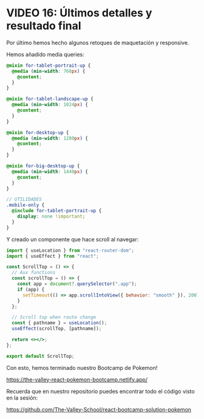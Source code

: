 # VIDEO 16: Últimos detalles y resultado final

Por último hemos hecho algunos retoques de maquetación y responsive.

Hemos añadido media queries:

```scss
@mixin for-tablet-portrait-up {
  @media (min-width: 768px) {
    @content;
  }
}

@mixin for-tablet-landscape-up {
  @media (min-width: 1024px) {
    @content;
  }
}

@mixin for-desktop-up {
  @media (min-width: 1280px) {
    @content;
  }
}

@mixin for-big-desktop-up {
  @media (min-width: 1440px) {
    @content;
  }
}

// UTILIDADES
.mobile-only {
  @include for-tablet-portrait-up {
    display: none !important;
  }
}
```

Y creado un componente que hace scroll al navegar:

```jsx
import { useLocation } from "react-router-dom";
import { useEffect } from "react";

const ScrollTop = () => {
  // Aux functions
  const scrollTop = () => {
    const app = document?.querySelector(".app");
    if (app) {
      setTimeout(() => app.scrollIntoView({ behavior: "smooth" }), 200);
    }
  };

  // Scroll top when route change
  const { pathname } = useLocation();
  useEffect(scrollTop, [pathname]);

  return <></>;
};

export default ScrollTop;
```

Con esto, hemos terminado nuestro Bootcamp de Pokemon!

<https://the-valley-react-pokemon-bootcamp.netlify.app/>

Recuerda que en nuestro repositorio puedes encontrar todo el código visto en la sesión:

<https://github.com/The-Valley-School/react-bootcamp-solution-pokemon>
